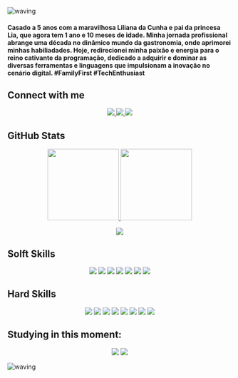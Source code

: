 ![waving](https://capsule-render.vercel.app/api?type=waving&height=200&text=Oi,%20eu%20sou%20o%20Eugênio!&animation=fadeIn&fontSize=40&fontAlign=75&fontAlignY=40&color=gradient)

#### Casado a 5 anos com a maravilhosa Liliana da Cunha e  pai da princesa Lia, que agora tem 1 ano e 10 meses de idade. Minha jornada profissional abrange uma década no dinâmico mundo da gastronomia, onde aprimorei minhas habiliadades. Hoje, redirecionei minha paixão e energia para o reino cativante da programação, dedicado a adquirir e dominar as diversas ferramentas e linguagens que impulsionam a inovação no cenário digital. #FamilyFirst #TechEnthusiast


## Connect with me

<div align="center"> 
  <a href="https://www.linkedin.com/in/eug%C3%AAnio-brilhante-moraes-lima-010957276/" target="_blank">
    <img src="https://img.shields.io/badge/-LinkedIn-00599C?style=for-the-badge&logo=linkedin&logoColor=white">
  </a>
  <a href="https://github.com/eugeniobr25" target="_blank">
    <img src="https://img.shields.io/badge/GitHub-00599C?style=for-the-badge&logo=github&logoColor=white">
  </a>
  <a href="https://www.instagram.com/eugeniobrilhante/" target="_blank">
    <img src="https://img.shields.io/badge/-Instagram-00599C?style=for-the-badge&logo=instagram&logoColor=white">
  </a>
</div>

## GitHub Stats

<div align="center">
  <a href="https://github.com/eugeniobr25">
    <img height="160rem" src="https://github-readme-stats.vercel.app/api?username=eugeniobr25&show_icons=true&theme=transparent&include_all_commits=true&count_private=true"/>
    <img height="160rem" src="https://github-readme-stats.vercel.app/api/top-langs/?username=eugeniobr25&layout=compact&langs_count=7&theme=transparent"/>
  
  </br>

  <img src="https://github-profile-trophy.vercel.app/?username=eugeniobr25&theme=algolia&row=2&no-bg=true&column=3&margin-w=15&margin-h=15"/></a>
</div>

## Solft Skills
<div align="center">
  <img src="https://img.shields.io/badge/Proatividade-00599C.svg?style=for-the-badge&logoColor=white"/>
  <img src="https://img.shields.io/badge/criatividade-00599C.svg?style=for-the-badge&logoColor=white"/>
  <img src="https://img.shields.io/badge/Flexibilidade%20e%20adaptabilidade-00599C.svg?style=for-the-badge&logoColor=white"/>
  <img src="https://img.shields.io/badge/Trabalho%20em%20equipe-00599C.svg?style=for-the-badge&logoColor=white"/>
  <img src="https://img.shields.io/badge/Solução%20de520problemas-00599C.svg?style=for-the-badge&logoColor=white"/>
  <img src="https://img.shields.io/badge/Gestão%20do%20tempo-00599C.svg?style=for-the-badge&logoColor=white"/>
  <img src="https://img.shields.io/badge/Comunicação-00599C.svg?style=for-the-badge&logoColor=white">
</div>


## Hard Skills
<div align="center">
  <img src="https://img.shields.io/badge/Visual%20Studio%20Code-00599C.svg?style=for-the-badge&logo=visual-studio-code&logoColor=white"/>
  <img src="https://img.shields.io/badge/Markdown-00599C?style=for-the-badge&logo=markdown"/>
  <img src="https://img.shields.io/badge/html5-00599C.svg?style=for-the-badge&logo=html5&logoColor=white"/>
  <img src="https://img.shields.io/badge/css3-00599C.svg?style=for-the-badge&logo=css3&logoColor=white"/>
  <img src="https://img.shields.io/badge/git-00599C.svg?style=for-the-badge&logo=git&logoColor=white"/>
  <img src="https://img.shields.io/badge/github-00599C.svg?style=for-the-badge&logo=github&logoColor=white"/>
  <img src="https://img.shields.io/badge/javascript-00599C.svg?style=for-the-badge&logo=javascript&logoColor=white"/>
  <img src="https://img.shields.io/badge/Arduino-00599C.svg?style=for-the-badge&logo=arduino&logoColor=white"/>

</div>

## Studying in this moment:
<div align="center">
  <img src="https://img.shields.io/badge/Angular-00599C?style=for-the-badge&logo=angular&logoColor=white"/>
  <img src="https://img.shields.io/badge/Java-00599C?style=for-the-badge&logoColor=white"/>
</div>

![waving](https://capsule-render.vercel.app/api?type=waving&height=200&color=gradient&section=footer)
